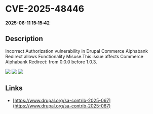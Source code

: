 # CVE-2025-48446

**2025-06-11 15:15:42**

## Description
Incorrect Authorization vulnerability in Drupal Commerce Alphabank Redirect allows Functionality Misuse.This issue affects Commerce Alphabank Redirect: from 0.0.0 before 1.0.3.

![](https://img.shields.io/static/v1?label=Score&message=8.8&color=red)
![](https://img.shields.io/static/v1?label=Severity&message=HIGH&color=red)
![](https://img.shields.io/static/v1?label=CWE&message=Auth&color=green)

## Links
- [https://www.drupal.org/sa-contrib-2025-067](https://www.drupal.org/sa-contrib-2025-067)
